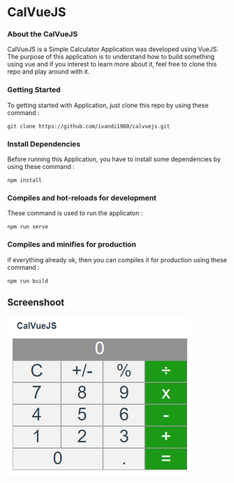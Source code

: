 # CalVueJS

### About the CalVueJS
CalVueJS is a Simple Calculator Application was developed using VueJS. The purpose of this application is to understand how to build something using vue and if you interest to learn more about it, feel free to clone this repo and play around with it.

### Getting Started
To getting started with Application, just clone this repo by using these command :

```
git clone https://github.com/ivandi1980/calvuejs.git

```

### Install Dependencies
Before running this Application, you have to install some dependencies by using these command :

```
npm install
```

### Compiles and hot-reloads for development
These command is used to run the applicaton : 
```
npm run serve
```

### Compiles and minifies for production
if everything already ok, then you can compiles it for production using these command :

```
npm run build
```

## Screenshoot
![Dashboard](captured/captured.png "This is the Calculator's Captured")
